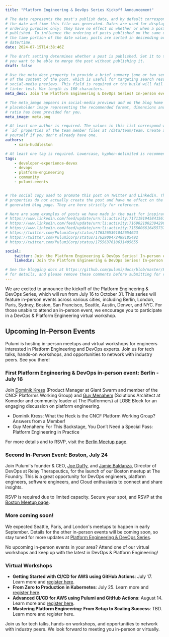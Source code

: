 ```yaml
---
title: "Platform Engineering & DevOps Series Kickoff Announcement"

# The date represents the post's publish date, and by default corresponds with
# the date and time this file was generated. Dates are used for display and
# ordering purposes only; they have no effect on whether or when a post is
# published. To influence the ordering of posts published on the same date, use
# the time portion of the date value; posts are sorted in descending order by
# date/time.
date: 2024-07-15T14:38:46Z

# The draft setting determines whether a post is published. Set it to true if
# you want to be able to merge the post without publishing it.
draft: false

# Use the meta_desc property to provide a brief summary (one or two sentences)
# of the content of the post, which is useful for targeting search results or
# social-media previews. This field is required or the build will fail the
# linter test. Max length is 160 characters.
meta_desc: Join the Platform Engineering & DevOps Series! In-person events & virtual workshops from July 16 to Oct 31 in cities worldwide. Learn, network, and innovate!

# The meta_image appears in social-media previews and on the blog home page. A
# placeholder image representing the recommended format, dimensions and aspect
# ratio has been provided for you.
meta_image: meta.png

# At least one author is required. The values in this list correspond with the
# `id` properties of the team member files at /data/team/team. Create a file for
# yourself if you don't already have one.
authors:
    - sara-huddleston

# At least one tag is required. Lowercase, hyphen-delimited is recommended.
tags:
    - developer-experience-devex
    - devops
    - platform-engineering
    - community
    - pulumi-events


# The social copy used to promote this post on Twitter and Linkedin. These
# properties do not actually create the post and have no effect on the
# generated blog page. They are here strictly for reference.

# Here are some examples of posts we have made in the past for inspiration:
# https://www.linkedin.com/feed/update/urn:li:activity:7171191945841561601
# https://www.linkedin.com/feed/update/urn:li:activity:7169021002394296320
# https://www.linkedin.com/feed/update/urn:li:activity:7155606616455737345
# https://twitter.com/PulumiCorp/status/1763265391042654623
# https://twitter.com/PulumiCorp/status/1762900472489185492
# https://twitter.com/PulumiCorp/status/1755637618631405655

social:
    twitter: Join the Platform Engineering & DevOps Series! In-person events & virtual workshops from July 16 to Oct 31 in cities worldwide. Learn, network, and innovate!
    linkedin: Join the Platform Engineering & DevOps Series! In-person events & virtual workshops from July 16 to Oct 31 in cities worldwide. Learn, network, and innovate!

# See the blogging docs at https://github.com/pulumi/docs/blob/master/BLOGGING.md
# for details, and please remove these comments before submitting for review.
---
```


We are excited to announce the kickoff of the Platform Engineering & DevOps Series, which will run from July 16 to October 31. This series will feature in-person events across various cities, including Berlin, London, Paris, Sydney, Boston, San Francisco, Seattle, Austin, Denver, and NYC. For those unable to attend an in-person event, we encourage you to participate in a DevOps & Platform Engineering virtual workshop.

<!--more-->

## Upcoming In-Person Events

Pulumi is hosting in-person meetups and virtual workshops for engineers interested in Platform Engineering and DevOps experts. Join us for tech talks, hands-on workshops, and opportunities to network with industry peers. See you there!

### First Platform Engineering & DevOps in-person event: Berlin - July 16

Join [Dominik Kress](https://www.linkedin.com/in/dominik-kress-33a540174/) (Product Manager at Giant Swarm and member of the CNCF Platforms Working Group) and [Guy Menahem](https://www.linkedin.com/in/guy-menahem/) (Solutions Architect at Komodor and community leader at The Platformers) at LOBE Block for an engaging discussion on platform engineering.

- Dominik Kress: What the Heck is the CNCF Platform Working Group? Answers from a Member!
- Guy Menahem: For This Backstage, You Don’t Need a Special Pass: Platform Engineering in Practice

For more details and to RSVP, visit the [Berlin Meetup page](https://www.meetup.com/berlin-pulumi-user-group/events/301456990/).

### Second In-Person Event: Boston, July 24

Join Pulumi's founder & CEO, [Joe Duffy](https://www.linkedin.com/in/joejduffy/), and [Jamie Baldanza](https://www.linkedin.com/in/jbaldanza/), Director of DevOps at Relay Therapeutics, for the launch of our Boston meetup at The Foundry. This is a great opportunity for DevOps engineers, platform engineers, software engineers, and Cloud enthusiasts to connect and share insights.

RSVP is required due to limited capacity. Secure your spot, and RSVP at the [Boston Meetup page](https://www.meetup.com/boston-pulumi-user-group/events/301985583/).

### More coming soon!

We expected Seattle, Paris, and London's meetups to happen in early September.
Details for the other in-person events will be coming soon, so stay tuned for more updates at [Platform Engineering & DevOps Series](https://info.pulumi.com/platform-engineering-devops-series).

No upcoming in-person events in your area? Attend one of our virtual workshops and keep up with the latest in DevOps & Platform Engineering!

### Virtual Workshops

- **Getting Started with CI/CD for AWS using GitHub Actions**: July 17. Learn more and [register here](https://www.pulumi.com/resources/getting-started-with-ci-cd-aws-pulumi-github-actions/).
- **From Zero to Production in Kubernetes**: July 25. Learn more and [register here](https://www.pulumi.com/resources/from-zero-to-production-in-kubernetes/).
- **Advanced CI/CD for AWS using Pulumi and GitHub Actions**: August 14. Learn more and [register here](https://www.pulumi.com/resources/advanced-cicd-aws-pulumi-github-actions/).
- **Mastering Platform Engineering: From Setup to Scaling Success**: TBD. Learn more and register here.

Join us for tech talks, hands-on workshops, and opportunities to network with industry peers. We look forward to meeting you in-person or virtually.
